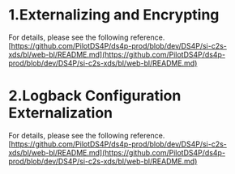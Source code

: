 # 1.Externalizing and Encrypting 

For details, please see the following reference.
[https://github.com/PilotDS4P/ds4p-prod/blob/dev/DS4P/si-c2s-xds/bl/web-bl/README.md](https://github.com/PilotDS4P/ds4p-prod/blob/dev/DS4P/si-c2s-xds/bl/web-bl/README.md)

# 2.Logback Configuration Externalization

For details, please see the following reference.
[https://github.com/PilotDS4P/ds4p-prod/blob/dev/DS4P/si-c2s-xds/bl/web-bl/README.md](https://github.com/PilotDS4P/ds4p-prod/blob/dev/DS4P/si-c2s-xds/bl/web-bl/README.md)